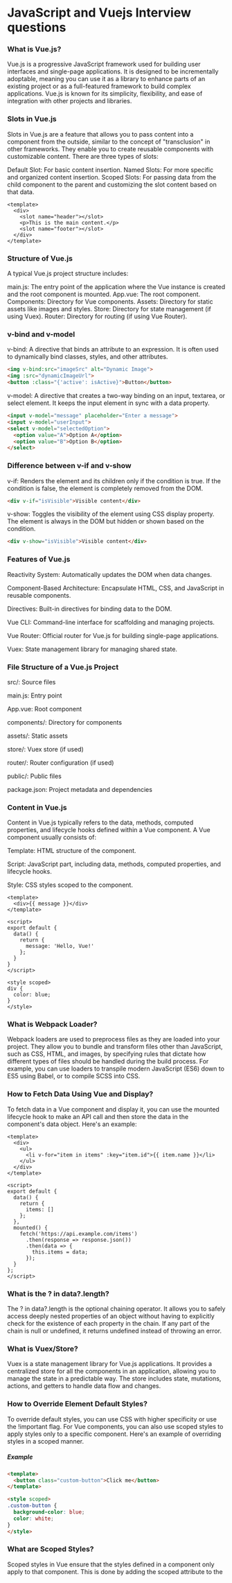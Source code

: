 # JavaScript and Vuejs Interview questions

### What is Vue.js?
Vue.js is a progressive JavaScript framework used for building user interfaces and single-page applications. It is designed to be incrementally adoptable, meaning you can use it as a library to enhance parts of an existing project or as a full-featured framework to build complex applications. Vue.js is known for its simplicity, flexibility, and ease of integration with other projects and libraries.

### Slots in Vue.js
Slots in Vue.js are a feature that allows you to pass content into a component from the outside, similar to the concept of "transclusion" in other frameworks. They enable you to create reusable components with customizable content. There are three types of slots:

Default Slot: For basic content insertion.
Named Slots: For more specific and organized content insertion.
Scoped Slots: For passing data from the child component to the parent and customizing the slot content based on that data.
```vue
<template>
  <div>
    <slot name="header"></slot>
    <p>This is the main content.</p>
    <slot name="footer"></slot>
  </div>
</template>
```
### Structure of Vue.js
A typical Vue.js project structure includes:

main.js: The entry point of the application where the Vue instance is created and the root component is mounted.
App.vue: The root component.
Components: Directory for Vue components.
Assets: Directory for static assets like images and styles.
Store: Directory for state management (if using Vuex).
Router: Directory for routing (if using Vue Router).

### v-bind and v-model
v-bind: A directive that binds an attribute to an expression. It is often used to dynamically bind classes, styles, and other attributes.
```html 
<img v-bind:src="imageSrc" alt="Dynamic Image">
<img :src="dynamicImageUrl">
<button :class="{'active': isActive}">Button</button>
```
v-model: A directive that creates a two-way binding on an input, textarea, or select element. It keeps the input element in sync with a data property.
```html
<input v-model="message" placeholder="Enter a message">
<input v-model="userInput">
<select v-model="selectedOption">
  <option value="A">Option A</option>
  <option value="B">Option B</option>
</select>
```
### Difference between v-if and v-show
v-if: Renders the element and its children only if the condition is true. If the condition is false, the element is completely removed from the DOM.
```html
<div v-if="isVisible">Visible content</div>
```
v-show: Toggles the visibility of the element using CSS display property. The element is always in the DOM but hidden or shown based on the condition.
```html
<div v-show="isVisible">Visible content</div>
```
### Features of Vue.js
Reactivity System: Automatically updates the DOM when data changes.

Component-Based Architecture: Encapsulate HTML, CSS, and JavaScript in reusable components.

Directives: Built-in directives for binding data to the DOM.

Vue CLI: Command-line interface for scaffolding and managing projects.

Vue Router: Official router for Vue.js for building single-page applications.

Vuex: State management library for managing shared state.

### File Structure of a Vue.js Project
src/: Source files

main.js: Entry point

App.vue: Root component

components/: Directory for components

assets/: Static assets

store/: Vuex store (if used)

router/: Router configuration (if used)

public/: Public files

package.json: Project metadata and dependencies

### Content in Vue.js
Content in Vue.js typically refers to the data, methods, computed properties, and lifecycle hooks defined within a Vue component. A Vue component usually consists of:

Template: HTML structure of the component.

Script: JavaScript part, including data, methods, computed properties, and lifecycle hooks.

Style: CSS styles scoped to the component.

```vue
<template>
  <div>{{ message }}</div>
</template>

<script>
export default {
  data() {
    return {
      message: 'Hello, Vue!'
    };
  }
}
</script>

<style scoped>
div {
  color: blue;
}
</style>
```
### What is Webpack Loader?
Webpack loaders are used to preprocess files as they are loaded into your project. They allow you to bundle and transform files other than JavaScript, such as CSS, HTML, and images, by specifying rules that dictate how different types of files should be handled during the build process. For example, you can use loaders to transpile modern JavaScript (ES6) down to ES5 using Babel, or to compile SCSS into CSS.

### How to Fetch Data Using Vue and Display?
To fetch data in a Vue component and display it, you can use the mounted lifecycle hook to make an API call and then store the data in the component's data object. Here's an example:

```vue
<template>
  <div>
    <ul>
      <li v-for="item in items" :key="item.id">{{ item.name }}</li>
    </ul>
  </div>
</template>

<script>
export default {
  data() {
    return {
      items: []
    };
  },
  mounted() {
    fetch('https://api.example.com/items')
      .then(response => response.json())
      .then(data => {
        this.items = data;
      });
  }
};
</script>
```
### What is the ? in data?.length?
The ? in data?.length is the optional chaining operator. It allows you to safely access deeply nested properties of an object without having to explicitly check for the existence of each property in the chain. If any part of the chain is null or undefined, it returns undefined instead of throwing an error.

### What is Vuex/Store?
Vuex is a state management library for Vue.js applications. It provides a centralized store for all the components in an application, allowing you to manage the state in a predictable way. The store includes state, mutations, actions, and getters to handle data flow and changes.

### How to Override Element Default Styles?
To override default styles, you can use CSS with higher specificity or use the !important flag. For Vue components, you can also use scoped styles to apply styles only to a specific component. Here's an example of overriding styles in a scoped manner.
##### Example
```html
<template>
  <button class="custom-button">Click me</button>
</template>

<style scoped>
.custom-button {
  background-color: blue;
  color: white;
}
</style>
```
### What are Scoped Styles?
Scoped styles in Vue ensure that the styles defined in a component only apply to that component. This is done by adding the scoped attribute to the <style> tag in a single-file component. Scoped styles use a unique attribute on elements and styles to prevent them from affecting other components.

### What is Parent to Child Communication?
Parent to child communication in Vue involves passing data from a parent component to a child component via props. The parent component provides data to the child component as an attribute, which the child component receives as a prop.
##### Example
```vue
<!-- ParentComponent.vue -->
<template>
  <ChildComponent :message="parentMessage" />
</template>

<script>
import ChildComponent from './ChildComponent.vue';

export default {
  components: {
    ChildComponent
  },
  data() {
    return {
      parentMessage: 'Hello from parent'
    };
  }
};
</script>
```
```vue
<!-- ChildComponent.vue -->
<template>
  <p>{{ message }}</p>
</template>

<script>
export default {
  props: {
    message: String
  }
};
</script>
```

### What is a Watch Hook?
The watch hook in Vue is used to reactively monitor changes to a specific data property or computed property and execute a callback when the property changes.

```vue
export default {
  data() {
    return {
      counter: 0
    };
  },
  watch: {
    counter(newValue, oldValue) {
      console.log(`Counter changed from ${oldValue} to ${newValue}`);
    }
  }
};
```

### What is the Difference Between Sync and Async?
Sync (synchronous) operations are executed sequentially, blocking the next operation until the current one completes.
Async (asynchronous) operations allow

### Difference between var, let, and const
var:
Function-scoped.
Can be redeclared and updated.
Hoisted to the top of their scope but not initialized.
```javascript
var x = 10;
if (true) {
  var x = 20;
  console.log(x); // 20
}
console.log(x); // 20
```
let:
Block-scoped.
Cannot be redeclared within the same scope but can be updated.
Hoisted to the top of their scope but not initialized.
```javascript
let y = 10;
if (true) {
  let y = 20;
  console.log(y); // 20
}
console.log(y); // 10
```
const:
Block-scoped.
Cannot be redeclared or updated.
Must be initialized at the time of declaration.
```javascript
const z = 10;
if (true) {
  const z = 20;
  console.log(z); // 20
}
console.log(z); // 10
```
### Ways to declare an object
Using object literal:
```javascript
const obj1 = {};
```
Using new Object():
```javascript
const obj2 = new Object();
```
Using a constructor function:
```javascript
function Person(name) {
  this.name = name;
}
const obj3 = new Person('John');
```
Using Object.create():
```javascript
const proto = { greet: function() { return 'Hello'; } };
const obj4 = Object.create(proto);
```
### Ways to access the document in JavaScript
```javascript
document.getElementById('myId');
document.getElementsByClassName('myClass');
document.getElementsByTagName('div');
document.querySelector('.myClass');
document.querySelectorAll('div');
```

### Program to Convert Currency from Indian Rupees (INR) to US Dollars (USD)
```javascript
function convertINRtoUSD(inr, exchangeRate) {
    // Exchange rate should be the value of 1 INR in USD
    return inr * exchangeRate;
}

// Example usage:
let inrAmount = 1000;
let exchangeRate = 0.013; // Example exchange rate
let usdAmount = convertINRtoUSD(inrAmount, exchangeRate);
console.log(`${inrAmount} INR is equal to ${usdAmount} USD.`);
```